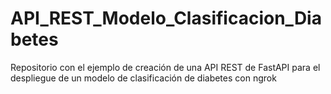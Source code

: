 # API_REST_Modelo_Clasificacion_Diabetes
Repositorio con el ejemplo de creación de una API REST de FastAPI para el despliegue de un modelo de clasificación de diabetes con ngrok
